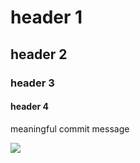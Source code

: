 # header 1
## header 2
### header 3
#### header 4

meaningful commit message

![](https://octodex.github.com/images/yaktocat.png)

